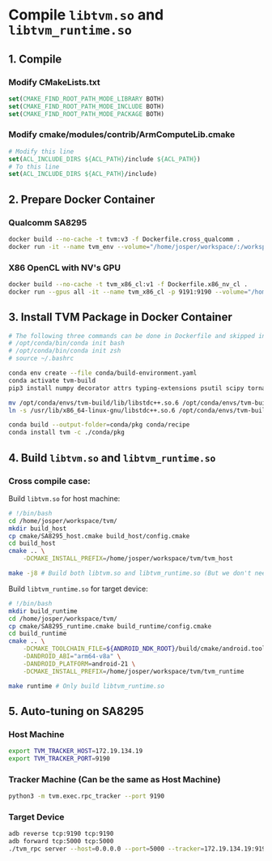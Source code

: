# Compile `libtvm.so` and `libtvm_runtime.so`

## 1. Compile 

### Modify CMakeLists.txt
```cmake
set(CMAKE_FIND_ROOT_PATH_MODE_LIBRARY BOTH)
set(CMAKE_FIND_ROOT_PATH_MODE_INCLUDE BOTH)
set(CMAKE_FIND_ROOT_PATH_MODE_PACKAGE BOTH)
```

### Modify cmake/modules/contrib/ArmComputeLib.cmake
```cmake
# Modify this line
set(ACL_INCLUDE_DIRS ${ACL_PATH}/include ${ACL_PATH})
# To this line 
set(ACL_INCLUDE_DIRS ${ACL_PATH}/include)
```

## 2. Prepare Docker Container

### Qualcomm SA8295
```bash
docker build --no-cache -t tvm:v3 -f Dockerfile.cross_qualcomm .
docker run -it --name tvm_env --volume="/home/josper/workspace/:/workspace/" tvm:v3 /bin/bash
```

### X86 OpenCL with NV's GPU
```bash
docker build --no-cache -t tvm_x86_cl:v1 -f Dockerfile.x86_nv_cl .
docker run --gpus all -it --name tvm_x86_cl -p 9191:9190 --volume="/home/josper/workspace/:/workspace/" tvm_x86_cl:v1 /bin/bash
```

## 3. Install TVM Package in Docker Container

```bash
# The following three commands can be done in Dockerfile and skipped in docker container
# /opt/conda/bin/conda init bash
# /opt/conda/bin/conda init zsh
# source ~/.bashrc

conda env create --file conda/build-environment.yaml
conda activate tvm-build
pip3 install numpy decorator attrs typing-extensions psutil scipy tornado 'xgboost>=1.1.0' cloudpickle onnx onnxoptimizer

mv /opt/conda/envs/tvm-build/lib/libstdc++.so.6 /opt/conda/envs/tvm-build/lib/libstdc++.so.6.bak
ln -s /usr/lib/x86_64-linux-gnu/libstdc++.so.6 /opt/conda/envs/tvm-build/lib/libstdc++.so.6

conda build --output-folder=conda/pkg conda/recipe
conda install tvm -c ./conda/pkg
```

## 4. Build `libtvm.so` and `libtvm_runtime.so`
### Cross compile case:
Build `libtvm.so` for host machine:
```bash 
# !/bin/bash
cd /home/josper/workspace/tvm/
mkdir build_host
cp cmake/SA8295_host.cmake build_host/config.cmake
cd build_host
cmake .. \
    -DCMAKE_INSTALL_PREFIX=/home/josper/workspace/tvm/tvm_host

make -j8 # Build both libtvm.so and libtvm_runtime.so (But we don't need libtvm_runtime.so)
```

Build `libtvm_runtime.so` for target device:
```bash 
# !/bin/bash
mkdir build_runtime
cd /home/josper/workspace/tvm/
cp cmake/SA8295_runtime.cmake build_runtime/config.cmake
cd build_runtime
cmake .. \
    -DCMAKE_TOOLCHAIN_FILE=${ANDROID_NDK_ROOT}/build/cmake/android.toolchain.cmake \
    -DANDROID_ABI="arm64-v8a" \
    -DANDROID_PLATFORM=android-21 \
    -DCMAKE_INSTALL_PREFIX=/home/josper/workspace/tvm/tvm_runtime

make runtime # Only build libtvm_runtime.so
```

## 5. Auto-tuning on SA8295

### Host Machine
```bash
export TVM_TRACKER_HOST=172.19.134.19
export TVM_TRACKER_PORT=9190
```

### Tracker Machine (Can be the same as Host Machine)
```bash
python3 -m tvm.exec.rpc_tracker --port 9190
```

### Target Device
```bash
adb reverse tcp:9190 tcp:9190
adb forward tcp:5000 tcp:5000
./tvm_rpc server --host=0.0.0.0 --port=5000 --tracker=172.19.134.19:9190 --key=android --port-end=5100
```

